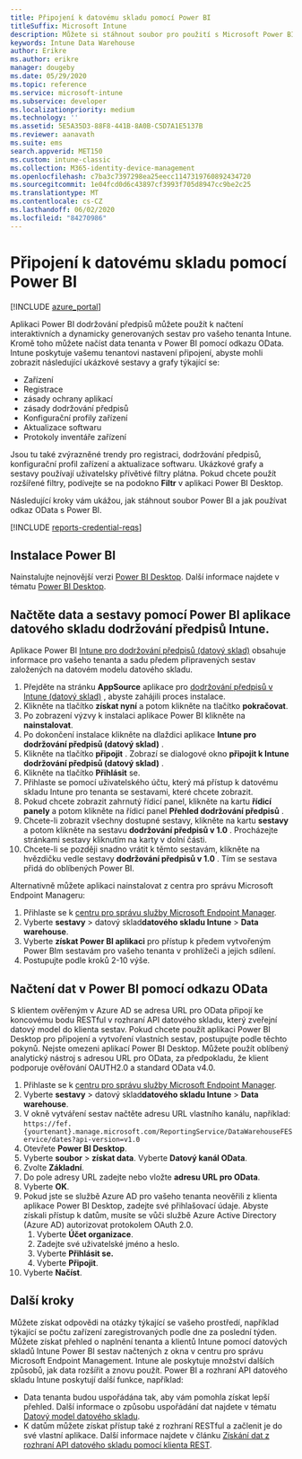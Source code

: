 ```yaml
---
title: Připojení k datovému skladu pomocí Power BI
titleSuffix: Microsoft Intune
description: Můžete si stáhnout soubor pro použití s Microsoft Power BI, který vám umožní načíst interaktivní, dynamicky generované sestavy vašeho tenanta Microsoft Intune.
keywords: Intune Data Warehouse
author: Erikre
ms.author: erikre
manager: dougeby
ms.date: 05/29/2020
ms.topic: reference
ms.service: microsoft-intune
ms.subservice: developer
ms.localizationpriority: medium
ms.technology: ''
ms.assetid: 5E5A35D3-88F8-441B-8A0B-C5D7A1E5137B
ms.reviewer: aanavath
ms.suite: ems
search.appverid: MET150
ms.custom: intune-classic
ms.collection: M365-identity-device-management
ms.openlocfilehash: c7ba3c7397298ea25eecc1147319760892434720
ms.sourcegitcommit: 1e04fcd0d6c43897cf3993f705d8947cc9be2c25
ms.translationtype: MT
ms.contentlocale: cs-CZ
ms.lasthandoff: 06/02/2020
ms.locfileid: "84270986"
---
```

# <a name="connect-to-the-data-warehouse-with-power-bi"></a>Připojení k datovému skladu pomocí Power BI

[!INCLUDE [azure_portal](../includes/azure_portal.md)]

Aplikaci Power BI dodržování předpisů můžete použít k načtení interaktivních a dynamicky generovaných sestav pro vašeho tenanta Intune. Kromě toho můžete načíst data tenanta v Power BI pomocí odkazu OData. Intune poskytuje vašemu tenantovi nastavení připojení, abyste mohli zobrazit následující ukázkové sestavy a grafy týkající se:  

- Zařízení
- Registrace
- zásady ochrany aplikací
- zásady dodržování předpisů
- Konfigurační profily zařízení
- Aktualizace softwaru
- Protokoly inventáře zařízení

Jsou tu také zvýrazněné trendy pro registraci, dodržování předpisů, konfigurační profil zařízení a aktualizace softwaru. Ukázkové grafy a sestavy používají uživatelsky přívětivé filtry plátna. Pokud chcete použít rozšířené filtry, podívejte se na podokno **Filtr** v aplikaci Power BI Desktop.

Následující kroky vám ukážou, jak stáhnout soubor Power BI a jak používat odkaz OData s Power BI.

[!INCLUDE [reports-credential-reqs](../includes/reports-credential-reqs.md)]

## <a name="install-power-bi"></a>Instalace Power BI

Nainstalujte nejnovější verzi [Power BI Desktop](https://aka.ms/intune/datawarehouseapi/installpowerbi). Další informace najdete v tématu [Power BI Desktop](https://powerbi.microsoft.com/desktop).

## <a name="load-the-data-and-reports-using-the-power-bi-intune-compliance-data-warehouse-app"></a>Načtěte data a sestavy pomocí Power BI aplikace datového skladu dodržování předpisů Intune.

Aplikace Power BI [Intune pro dodržování předpisů (datový sklad)](https://aka.ms/intune/datawarehouseapi/getpowerbiapp) obsahuje informace pro vašeho tenanta a sadu předem připravených sestav založených na datovém modelu datového skladu.

1. Přejděte na stránku **AppSource** aplikace pro [dodržování předpisů v Intune (datový sklad)](https://aka.ms/intune/datawarehouseapi/getpowerbiapp) , abyste zahájili proces instalace.
2. Klikněte na tlačítko **získat nyní** a potom klikněte na tlačítko **pokračovat**.
3. Po zobrazení výzvy k instalaci aplikace Power BI klikněte na **nainstalovat**.
4. Po dokončení instalace klikněte na dlaždici aplikace **Intune pro dodržování předpisů (datový sklad)** .
5. Klikněte na tlačítko **připojit** . Zobrazí se dialogové okno **připojit k Intune dodržování předpisů (datový sklad)** .
6. Klikněte na tlačítko **Přihlásit** se.
7. Přihlaste se pomocí uživatelského účtu, který má přístup k datovému skladu Intune pro tenanta se sestavami, které chcete zobrazit.
8. Pokud chcete zobrazit zahrnutý řídicí panel, klikněte na kartu **řídicí panely** a potom klikněte na řídicí panel **Přehled dodržování předpisů** .
9. Chcete-li zobrazit všechny dostupné sestavy, klikněte na kartu **sestavy** a potom klikněte na sestavu **dodržování předpisů v 1.0** . Procházejte stránkami sestavy kliknutím na karty v dolní části.
10. Chcete-li se později snadno vrátit k těmto sestavám, klikněte na hvězdičku vedle sestavy **dodržování předpisů v 1.0** . Tím se sestava přidá do oblíbených Power BI.

Alternativně můžete aplikaci nainstalovat z centra pro správu Microsoft Endpoint Manageru:

1. Přihlaste se k [centru pro správu služby Microsoft Endpoint Manager](https://go.microsoft.com/fwlink/?linkid=2109431).
2. Vyberte **sestavy**  >  datový sklad**datového skladu Intune**  >  **Data warehouse**.
3. Vyberte **získat Power BI aplikaci** pro přístup k předem vytvořeným Power BIm sestavám pro vašeho tenanta v prohlížeči a jejich sdílení.
4. Postupujte podle kroků 2-10 výše.

## <a name="load-the-data-in-power-bi-using-the-odata-link"></a>Načtení dat v Power BI pomocí odkazu OData

S klientem ověřeným v Azure AD se adresa URL pro OData připojí ke koncovému bodu RESTful v rozhraní API datového skladu, který zveřejní datový model do klienta sestav. Pokud chcete použít aplikaci Power BI Desktop pro připojení a vytvoření vlastních sestav, postupujte podle těchto pokynů. Nejste omezeni aplikací Power BI Desktop. Můžete použít oblíbený analytický nástroj s adresou URL pro OData, za předpokladu, že klient podporuje ověřování OAUTH2.0 a standard OData v4.0.

1. Přihlaste se k [centru pro správu služby Microsoft Endpoint Manager](https://go.microsoft.com/fwlink/?linkid=2109431).
2. Vyberte **sestavy**  >  datový sklad**datového skladu Intune**  >  **Data warehouse**.
3. V okně vytváření sestav načtěte adresu URL vlastního kanálu, například:<br>
    `https://fef.{yourtenant}.manage.microsoft.com/ReportingService/DataWarehouseFEService/dates?api-version=v1.0`
4. Otevřete **Power BI Desktop**.
5. Vyberte **soubor**  >  **získat data**. Vyberte **Datový kanál OData**.
6. Zvolte **Základní**.
7. Do pole adresy URL zadejte nebo vložte **adresu URL pro OData**.
8. Vyberte **OK**.
9. Pokud jste se službě Azure AD pro vašeho tenanta neověřili z klienta aplikace Power BI Desktop, zadejte své přihlašovací údaje. Abyste získali přístup k datům, musíte se vůči službě Azure Active Directory (Azure AD) autorizovat protokolem OAuth 2.0.  
    1. Vyberte **Účet organizace**.  
    2. Zadejte své uživatelské jméno a heslo.  
    3. Vyberte **Přihlásit se.**  
    4. Vyberte **Připojit**.  
10. Vyberte **Načíst**.

## <a name="next-steps"></a>Další kroky

Můžete získat odpovědi na otázky týkající se vašeho prostředí, například týkající se počtu zařízení zaregistrovaných podle dne za poslední týden. Můžete získat přehled o naplnění tenanta a klientů Intune pomocí datových skladů Intune Power BI sestav načtených z okna v centru pro správu Microsoft Endpoint Management. Intune ale poskytuje množství dalších způsobů, jak data rozšířit a znovu použít. Power BI a rozhraní API datového skladu Intune poskytují další funkce, například:

<!-- - You can use Power BI Desktop to create additional report types with your data. For example, you could create a custom chart representing the ratio of device manufactures in your enterprise. For more information about creating custom reports with Power BI and the Intune Data Warehouse, see `BLOG POST ON POWER BI`. -->
- Data tenanta budou uspořádána tak, aby vám pomohla získat lepší přehled. Další informace o způsobu uspořádání dat najdete v tématu [Datový model datového skladu](reports-ref-data-model.md).
- K datům můžete získat přístup také z rozhraní RESTful a začlenit je do své vlastní aplikace. Další informace najdete v článku [Získání dat z rozhraní API datového skladu pomocí klienta REST](reports-proc-data-rest.md).
